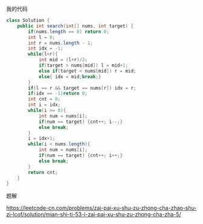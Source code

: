 我的代码

```java
class Solution {
    public int search(int[] nums, int target) {
        if(nums.length == 0) return 0;
        int l = 0;
        int r = nums.length - 1;
        int idx = -1;
        while(l<r){
            int mid = (l+r)/2;
            if(target > nums[mid]) l = mid+1;
            else if(target < nums[mid]) r = mid;
            else{ idx = mid;break;}
        }
        if(l == r && target == nums[r]) idx = r;
        if(idx == -1)return 0;
        int cnt = 0;
        int i = idx;
        while(i >= 0){
            int num = nums[i];
            if(num == target) {cnt++; i--;}
            else break;
        }
        i = idx+1;
        while(i < nums.length){
            int num = nums[i];
            if(num == target) {cnt++; i++;}
            else break;
        }
        return cnt;
    }
}
```

题解

https://leetcode-cn.com/problems/zai-pai-xu-shu-zu-zhong-cha-zhao-shu-zi-lcof/solution/mian-shi-ti-53-i-zai-pai-xu-shu-zu-zhong-cha-zha-5/